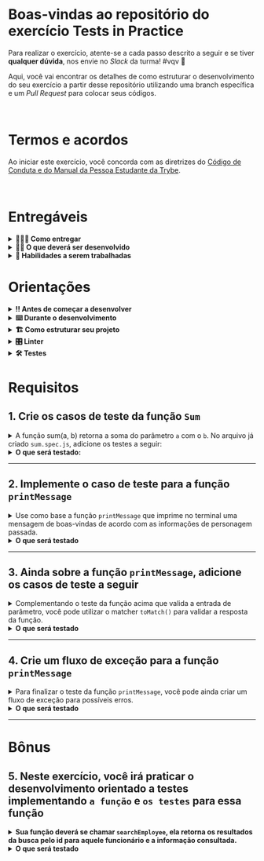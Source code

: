 # Boas-vindas ao repositório do exercício Tests in Practice

Para realizar o exercício, atente-se a cada passo descrito a seguir e se tiver **qualquer dúvida**, nos envie no _Slack_ da turma! #vqv 🚀

Aqui, você vai encontrar os detalhes de como estruturar o desenvolvimento do seu exercício a partir desse repositório utilizando uma branch específica e um _Pull Request_ para colocar seus códigos.

<br />

# Termos e acordos

Ao iniciar este exercício, você concorda com as diretrizes do [Código de Conduta e do Manual da Pessoa Estudante da Trybe](https://app.betrybe.com/learn/student-manual/codigo-de-conduta-da-pessoa-estudante).

<br />

# Entregáveis

<details>
  <summary><strong>🤷🏽‍♀️ Como entregar</strong></summary><br />

Para entregar o seu exercício, você deverá criar um _Pull Request_ neste repositório.

Lembre-se que você pode consultar nosso conteúdo sobre [Git & GitHub](https://app.betrybe.com/learn/course/5e938f69-6e32-43b3-9685-c936530fd326/module/fc998c60-386e-46bc-83ca-4269beb17e17/section/fe827a71-3222-4b4d-a66f-ed98e09961af/day/1a530297-e176-4c79-8ed9-291ae2950540/lesson/2b2edce7-9c49-4907-92a2-aa571f823b79) e nosso [Blog - Git & GitHub](https://blog.betrybe.com/tecnologia/git-e-github/) sempre que precisar!

</details>

<details>
  <summary><strong>👨‍💻 O que deverá ser desenvolvido</strong></summary><br />

Aqui vamos colocar a mão no código!
Você vai implementar vários testes em diferentes contextos a fim de consolidar a mecânica e também a forma de pensar em testes.

⚠️Importante ⚠️: Todos os arquivos utilizados neste exercício `já estão criados`.
<br />
</details>

<details>
  <summary><strong>📝 Habilidades a serem trabalhadas</strong></summary><br />

Neste exercício, verificamos se você é capaz de:

- Escrever testes unitários para verificar o correto funcionamento de funções;
- Escrever testes utilizando uma abordagem de desenvolvimento orientada a testes.

</details>

# Orientações

<details>
  <summary><strong>‼️ Antes de começar a desenvolver</strong></summary><br />

1. Clone o repositório

- Use o comando: `git clone git@github.com:tryber/sd-0x-exercise-tests-in-practice`.
- Entre na pasta do repositório que você acabou de clonar:
  - `cd sd-0x-exercise-tests-in-practice`

2. Instale as dependências

- `npm install`.

3. Crie uma branch a partir da branch `main`

- Verifique se você está na branch `main`
  - Exemplo: `git branch`
- Se não estiver, mude para a branch `main`
  - Exemplo: `git checkout main`
- Agora, crie uma branch à qual você vai submeter os `commits` do seu exercício:
  - Você deve criar uma branch no seguinte formato: `nome-sobrenome-nome-do-exercício`
  - Exemplo: `git checkout -b maria-soares-tests-in-practice`

4. Adicione as mudanças ao _stage_ do Git e faça um `commit`

- Verifique que as mudanças ainda não estão no _stage_:
  - Exemplo: `git status` (devem aparecer listados os novos arquivos em vermelho)
- Adicione o novo arquivo ao _stage_ do Git
  - Exemplo:
    - `git add .` (adicionando todas as mudanças - _que estavam em vermelho_ - ao stage do Git)
    - `git status` (devem aparecer listados os arquivos em verde)
- Faça o `commit` inicial
  - Exemplo:
    - `git commit -m 'iniciando o exercício. VAMOS COM TUDO :rocket:'` (fazendo o primeiro commit)
    - `git status` (deve aparecer uma mensagem tipo _nothing to commit_)

5. Adicione a sua branch com o novo `commit` ao repositório remoto

- Usando o exemplo anterior: `git push -u origin maria-soares-exercise-tests-in-practice`

6. Crie um novo `Pull Request` _(PR)_

- Vá até a página de _Pull Requests_ do [repositório no GitHub](https://github.com/betrybe/sd-0x-exercise-tests-in-practice/pulls)
- Clique no botão verde _"New pull request"_
- Clique na caixa de seleção _"Compare"_ e escolha a sua branch **com atenção**
- Coloque um título para a sua _Pull Request_
  - Exemplo: _"Cria tela de busca"_
- Clique no botão verde _"Create pull request"_
- Adicione uma descrição para o _Pull Request_, um título nítido que o identifique, e clique no botão verde _"Create pull request"_

![](/image/pull_request-img.png)

- Volte até a [página de _Pull Requests_ do repositório](https://github.com/betrybe/sd-0x-exercise-tests-in-practice/pulls) e confira que o seu _Pull Request_ está criado

</details>

<details>
  <summary><strong>⌨️ Durante o desenvolvimento</strong></summary><br />

- Faça `commits` das alterações que você produzir no código, regularmente

- Lembre-se de sempre, após um (ou alguns) `commits`, atualizar o repositório remoto

- Os comandos que você utilizará com mais frequência são:
  1. `git status` _(para verificar o que está em vermelho - fora do stage - e o que está em verde - no stage)_
  2. `git add` _(para adicionar arquivos ao stage do Git)_
  3. `git commit` _(para criar um commit com os arquivos que estão no stage do Git)_
  4. `git push -u origin nome-da-branch` _(para enviar o commit para o repositório remoto na primeira vez que fizer o `push` de uma nova branch)_
  5. `git push` _(para enviar o commit para o repositório remoto após o passo anterior)_

</details>

<details>
  <summary>
<strong>🏗 Como estruturar seu projeto</strong>
  </summary> <br />

O seu Pull Request deverá conter obrigatoriamente os arquivos nativos deste repositório, com sua devida lógica implementada.

- Não é necessário criar novos arquivos.  **Durante a resolução dos requisitos, crie o costume de adicionar IDs em elementos únicos e classes em elementos com comportamentos similares, pois isso facilitará muito sua vida como pessoa desenvolvedora.**

</details>

<details>

  <summary><strong>🎛 Linter</strong></summary><br />

Para garantir a qualidade do código, vamos utilizar neste exercício os linters `ESLint` e `StyleLint`.
Assim o código estará alinhado com as boas práticas de desenvolvimento, sendo mais legível
e de fácil manutenção! Para rodá-los localmente, execute os comandos abaixo:

```bash
  npm run lint
  npm run lint:styles
```

Em caso de dúvidas, confira o material do course sobre [ESLint e Stylelint](https://app.betrybe.com/learn/course/5e938f69-6e32-43b3-9685-c936530fd326/module/f04cdb21-382e-4588-8950-3b1a29afd2dd/section/3b1546b5-f7bc-40f7-a674-77b16c408756/lesson/0c9e8c0e-24c3-4526-ba6b-60d95913e022).

:warning: **NESTE EXERCÍCIO O ESLINT NÃO SERÁ AVALIADO. VOCÊ PODE RODAR O TESTE LOCALMENTE E FAZER AS CORREÇÕES SE DESEJAR!** :warning:

</details>

<details>
  <summary><strong>🛠 Testes</strong></summary><br />

⚠️**AVISO**: Muito cuidado com os nomes dos arquivos. Estes **não devem ser alterados.**

Todos os requisitos do projeto serão testados **automaticamente** por meio do `Jest`.

- Os comandos que você utilizará com mais frequência são:

  - `npm test` (executa todos os testes presentes na aplicação)
  - `npm test caminho/para/arquivo` (executa apenas os testes presentes no arquivo especificado)
  - Exemplo: `npm test tests/sum.spec.js`

</details>

# Requisitos

## 1. Crie os casos de teste da função `Sum`

<details>
  <summary>A função sum(a, b) retorna a soma do parâmetro <code>a</code> com o <code>b</code>. No arquivo já criado <code>sum.spec.js</code>, adicione os testes a seguir: </summary><br>

- Teste se o retorno de `sum(4, 5)` é `9`;
- Teste se o retorno de `sum(0, 0)` é `0`.
- Teste se a função `sum` lança um erro quando os parâmetros são dos tipos **number** `4` e **string** `'5'`;
- Teste se a mensagem de erro é `'parameters must be numbers'` quando realizar a chamada `sum(4, '5')`;

</details>
<details>
  <summary><strong>O que será testado: </strong></summary><br>

- Será validado se, ao receber `4` e `5` como parâmetro, o retorno é 9;
- Será validado se, ao receber `0` e `0` como parâmetro, o retorno é 0.
- Dispara um erro ao receber `4` e `'5'` como parâmetro;
- Verifica se ao receber `4` e `'5'`, a memsagem de erro é `parameters must be numbers`.

</details>

---

## 2. Implemente o caso de teste para a função `printMessage`

<details>
  <summary> Use como base a função <code>printMessage</code> que imprime no terminal uma mensagem de boas-vindas de acordo com as informações de personagem passada. </summary><br>

- Crie um teste para garantir que o objeto passado como parâmetro possui a propriedade personagem.

</details>

<details>
  <summary><strong>O que será testado</strong></summary><br>

- Verifica se, o objeto passado como parâmetro possui a propriedade `personagem`.

</details>

---

## 3. Ainda sobre a função `printMessage`, adicione os casos de teste a seguir

<details>
<summary> Complementando o teste da função acima que valida a entrada de parâmetro, você pode utilizar o matcher <code>toMatch()</code> para validar a resposta da função. </summary><br>

- Verifique se a resposta contém a informação Boas vindas, antes de chamar o nome da personagem;
- Verifique se a resposta contém o nome correto da personagem.

</details>

<details>
  <summary><strong>O que será testado</strong></summary><br>

- Será validado se, o retorno da função contém a `mensagem de boas vindas`;
- Será validado se, o retorno da função contém o `nome correto da personagem`.

</details>

---

## 4. Crie um fluxo de exceção para a função `printMessage`

<details>
<summary> Para finalizar o teste da função <code>printMessage</code>, você pode ainda criar um fluxo de exceção para possíveis erros.</summary><br>

- Dentro da função `printMessage` crie um  um fluxo de exceção para criar um erro caso seja enviado um parâmetro que não seja um objeto, ou que não tenha a propriedade personagem;
- Agora que a função possui um fluxo de exceção, crie um teste para validar se a mensagem de erro é lançada caso a função seja chamada com um objeto inválido.

  > **De olho na dica 👀:**  Aqui você pode relembrar o [toThrow.](https://jestjs.io/pt-BR/docs/expect#tothrowerror).

</details>

<details>
  <summary><strong>O que será testado</strong></summary><br>

- Será validado se, no teste da função printMessage, ao receber um objeto inválido
retorna a mensagem: `objeto inválido`.

</details>

---

# Bônus

## 5. Neste exercício, você irá praticar o desenvolvimento orientado a testes implementando `a função` e `os testes` para essa função

 <details>
  <summary><strong>Sua função deverá se chamar <code>searchEmployee</code>, ela retorna os resultados da busca pelo id para aquele funcionário e a informação consultada.</strong></summary><br>

  Considere os dados do aquivo <code>searchEmployee</code> localizando dentro da pasta src.
  
- Crie uma função `searchEmployee` que receba dois parâmetros: o `id` do funcionário e a informação disponível sobre ele (`firstName`, `lastName`, `specialities`);
- Caso o `id` não conste no quadro de funcionários, sua função deve retornar o erro `"ID não identificado"`;
- Se a informação que se quer acessar não existir, a função deve retornar o erro `"Informação indisponível"`;
- Crie um teste para checar se, a função `searchEmployee` existe;
- Crie um teste para checar se, a função `searchEmployee(id, "firstName")` retorna o primeiro nome do usuário da id consultada;
- Crie um teste para checar se, a função `searchEmployee(id, "lastName")` retorna o segundo nome do usuário da id consultada;
- Crie um teste para checar se, a função `searchEmployee(id, "specialities")` retorna um array com todas as habilidades do id pesquisado;
- Crie um teste para checar se, a mensagem `"ID não identificada"` é retornado quando a ID não existir;
- Crie um teste que verifica o erro quando a informação e o ID são inexistentes;
- Teste a mensagem do erro para informação inexistente.

</details>

<details>
  <summary><strong>O que será testado</strong></summary><br>

- Verifica se função `searchEmployee` existe;
- Verifica se a função `searchEmployee` ao receber como parâmetro `(id, "firstName")` retorna o primeiro nome do usuário da id consultada;
- Verifica se a função `searchEmployee` ao receber como parâmetro `(id, "lastName")` retorna o segundo nome do usuário da id consultada;
- Verifica se a função `searchEmployee` ao receber como parâmetro `(id, "specialities")` retorna um array com todas as habilidades do id pesquisado;
- Verifica se, a mensagem `"ID não identificada"` é retornado quando o ID não existir;
- Verifica se a função lança um erro, quando a informação e o ID são inexistentes;
- Verifica a mensagem de erro para informação inexistente.

</details>
